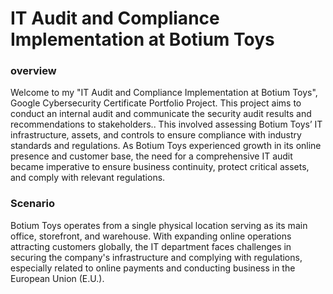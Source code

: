 # IT Audit and Compliance Implementation at Botium Toys
<h3> overview </h3>
<p> Welcome to my "IT Audit and Compliance Implementation at Botium Toys", Google Cybersecurity Certificate Portfolio Project. This project aims to conduct an internal audit and communicate the security audit results and recommendations to stakeholders.. This involved assessing Botium Toys’ IT infrastructure, assets, and controls to ensure compliance with industry standards and regulations. As Botium Toys experienced growth in its online presence and customer base, the need for a comprehensive IT audit became imperative to ensure business continuity, protect critical assets, and comply with relevant regulations.</p>
<h3> Scenario </h3>
<p> Botium Toys operates from a single physical location serving as its main office, storefront, and warehouse. With expanding online operations attracting customers globally, the IT department faces challenges in securing the company's infrastructure and complying with regulations, especially related to online payments and conducting business in the European Union (E.U.).</p>

